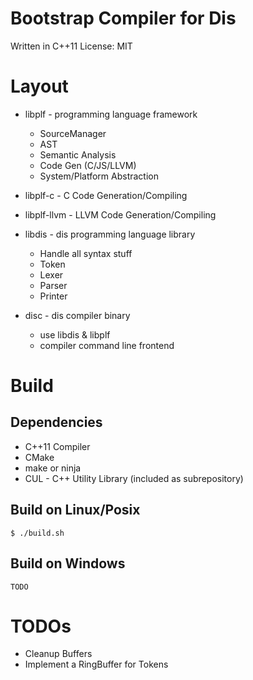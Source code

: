 # Bootstrap Compiler for Dis


Written in C++11
License: MIT


# Layout

* libplf - programming language framework
	- SourceManager
	- AST
	- Semantic Analysis
	- Code Gen (C/JS/LLVM)
	- System/Platform Abstraction
	
* libplf-c - C Code Generation/Compiling
* libplf-llvm -  LLVM Code Generation/Compiling
	
* libdis - dis programming language library
	- Handle all syntax stuff
	- Token
	- Lexer
	- Parser
	- Printer
	
* disc - dis compiler binary
	- use libdis & libplf
	- compiler command line frontend

# Build
	
## Dependencies

* C++11 Compiler
* CMake
* make or ninja
* CUL - C++ Utility Library (included as subrepository)


## Build on Linux/Posix

	$ ./build.sh

## Build on Windows

	TODO

# TODOs

* Cleanup Buffers
* Implement a RingBuffer for Tokens
